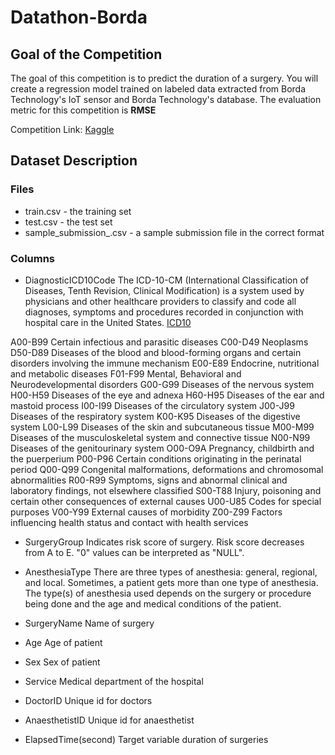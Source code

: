 # Datathon-Borda

## Goal of the Competition
The goal of this competition is to predict the duration of a surgery. You will create a regression model trained on labeled data extracted from Borda Technology's IoT sensor and Borda Technology's database. The evaluation metric for this competition is __RMSE__

Competition Link: [Kaggle](https://www.kaggle.com/competitions/prediction-of-surgery-duration)

## Dataset Description

### Files
- train.csv - the training set
- test.csv - the test set
- sample_submission_.csv - a sample submission file in the correct format

### Columns
- DiagnosticICD10Code
The ICD-10-CM (International Classification of Diseases, Tenth Revision, Clinical Modification) is a system used by physicians and other healthcare providers to classify and code all diagnoses, symptoms and procedures recorded in conjunction with hospital care in the United States.
[ICD10](https://www.icd10data.com/ICD10CM/Codes)

A00-B99 Certain infectious and parasitic diseases
C00-D49 Neoplasms
D50-D89 Diseases of the blood and blood-forming organs and certain disorders involving the immune mechanism
E00-E89 Endocrine, nutritional and metabolic diseases
F01-F99 Mental, Behavioral and Neurodevelopmental disorders
G00-G99 Diseases of the nervous system
H00-H59 Diseases of the eye and adnexa
H60-H95 Diseases of the ear and mastoid process
I00-I99 Diseases of the circulatory system
J00-J99 Diseases of the respiratory system
K00-K95 Diseases of the digestive system
L00-L99 Diseases of the skin and subcutaneous tissue
M00-M99 Diseases of the musculoskeletal system and connective tissue
N00-N99 Diseases of the genitourinary system
O00-O9A Pregnancy, childbirth and the puerperium
P00-P96 Certain conditions originating in the perinatal period
Q00-Q99 Congenital malformations, deformations and chromosomal abnormalities
R00-R99 Symptoms, signs and abnormal clinical and laboratory findings, not elsewhere classified
S00-T88 Injury, poisoning and certain other consequences of external causes
U00-U85 Codes for special purposes
V00-Y99 External causes of morbidity
Z00-Z99 Factors influencing health status and contact with health services

- SurgeryGroup
Indicates risk score of surgery. Risk score decreases from A to E. "0" values can be interpreted as "NULL".

- AnesthesiaType
There are three types of anesthesia: general, regional, and local. Sometimes, a patient gets more than one type of anesthesia. The type(s) of anesthesia used depends on the surgery or procedure being done and the age and medical conditions of the patient.

- SurgeryName
Name of surgery

- Age
Age of patient

- Sex
Sex of patient

- Service
Medical department of the hospital

- DoctorID
Unique id for doctors

- AnaesthetistID
Unique id for anaesthetist

- ElapsedTime(second)
Target variable duration of surgeries
